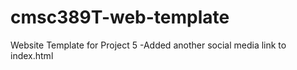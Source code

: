 # cmsc389T-web-template

Website Template for Project 5
-Added another social media link to index.html
